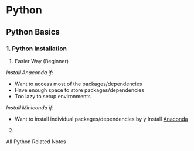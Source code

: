 # Python



## Python Basics

### 1. Python Installation

1. Easier Way (Beginner)

*Install Anaconda if:*
* Want to access most of the packages/dependencies
* Have enough space to store packages/dependencies
* Too lazy to setup environments

*Install Miniconda if:*
* Want to install individual packages/dependencies by y
Install [Anaconda](https://www.anaconda.com/)



2. 

All Python Related Notes


